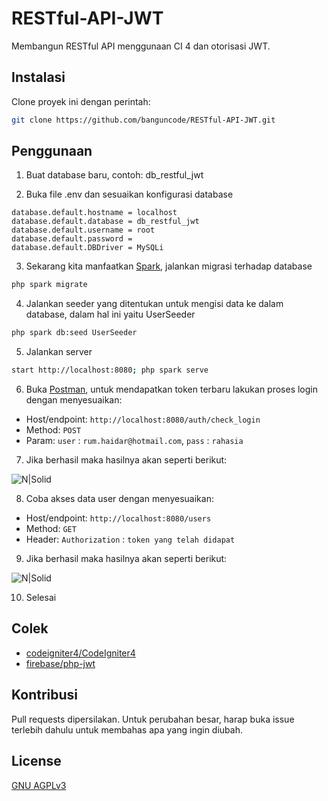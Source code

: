 # RESTful-API-JWT

Membangun RESTful API menggunaan CI 4 dan otorisasi JWT.

## Instalasi

Clone proyek ini dengan perintah:

```bash
git clone https://github.com/banguncode/RESTful-API-JWT.git
```

## Penggunaan

1. Buat database baru, contoh: db_restful_jwt

2. Buka file .env dan sesuaikan konfigurasi database

```env
database.default.hostname = localhost
database.default.database = db_restful_jwt
database.default.username = root
database.default.password = 
database.default.DBDriver = MySQLi
```

3. Sekarang kita manfaatkan [Spark](https://spark.apache.org/), jalankan migrasi terhadap database

```bash
php spark migrate
```

4. Jalankan seeder yang ditentukan untuk mengisi data ke dalam database, dalam hal ini yaitu UserSeeder


```bash
php spark db:seed UserSeeder
```

5. Jalankan server

```bash
start http://localhost:8080; php spark serve
```

6. Buka [Postman](https://www.postman.com/), untuk mendapatkan token terbaru lakukan proses login dengan menyesuaikan:
- Host/endpoint: `http://localhost:8080/auth/check_login`
- Method: `POST`
- Param: `user` : `rum.haidar@hotmail.com`, `pass` : `rahasia`

7. Jika berhasil maka hasilnya akan seperti berikut:

![N|Solid](https://raw.githubusercontent.com/banguncode/RESTful-API-JWT/master/screenshot/GetToken.PNG)

8. Coba akses data user dengan menyesuaikan:
- Host/endpoint: `http://localhost:8080/users`
- Method: `GET`
- Header: `Authorization` : `token yang telah didapat`

9. Jika berhasil maka hasilnya akan seperti berikut:

![N|Solid](https://raw.githubusercontent.com/banguncode/RESTful-API-JWT/master/screenshot/GetUsers.PNG)

10. Selesai

## Colek

- [codeigniter4/CodeIgniter4](https://github.com/codeigniter4/CodeIgniter4)
- [firebase/php-jwt](https://github.com/firebase/php-jwt)

## Kontribusi

Pull requests dipersilakan. Untuk perubahan besar, harap buka issue terlebih dahulu untuk membahas apa yang ingin diubah.

## License
[GNU AGPLv3 ](https://choosealicense.com/licenses/gpl-3.0/)
